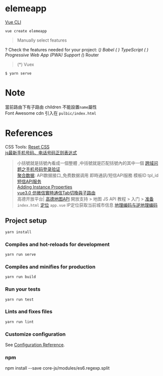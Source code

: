 # elemeapp

[Vue CLI](https://cli.vuejs.org/)  

`vue create elemeapp`   

> Manually select features

? Check the features needed for your project:
 (*) Babel
 ( ) TypeScript
 ( ) Progressive Web App (PWA) Support
 (*) Router
>(*) Vuex

`$ yarn serve`  

# Note

當前路由下有子路由 children 不能設置`name`屬性  
Font Awesome cdn 引入在 `pulbic/index.html`

# References

CSS Tools: [Reset CSS](https://meyerweb.com/eric/tools/css/reset/)  
[js最新手机号码、电话号码正则表达式](http://caibaojian.com/regexp-example.html)  
> 小括號就是括號內看成一個整體 ,中括號就是匹配括號內的其中一個
[跨域问题之手机号码登录验证](https://blog.csdn.net/qq_40885461/article/details/89287851)  
[聚合数据](https://www.juhe.cn/): API数据接口_免费数据调用  即時通訊/短信API服務  模板ID  tpl_id
[短信API服务](https://www.juhe.cn/docs/api/id/54)  
[Adding Instance Properties](https://vuejs.org/v2/cookbook/adding-instance-properties.html)  
[vue3.0 仿微信實時通信Tab切換與子路由](https://www.twblogs.net/a/5c260625bd9eee16b3db87c6)  
高德开放平台| [高德地图API](https://lbs.amap.com/) 開放支持 > 地图 JS API
教程 > 入门 > [准备](https://lbs.amap.com/api/javascript-api/guide/abc/prepare)  `index.html`
[定位](https://lbs.amap.com/api/javascript-api/guide/services/geolocation) `app.vue`
IP定位获取当前城市信息   [地理编码与逆地理编码](https://lbs.amap.com/api/javascript-api/guide/services/geocoder)  

## Project setup
```
yarn install
```

### Compiles and hot-reloads for development
```
yarn run serve
```

### Compiles and minifies for production
```
yarn run build
```

### Run your tests
```
yarn run test
```

### Lints and fixes files
```
yarn run lint
```

### Customize configuration
See [Configuration Reference](https://cli.vuejs.org/config/).

### npm 

 npm install --save core-js/modules/es6.regexp.split
